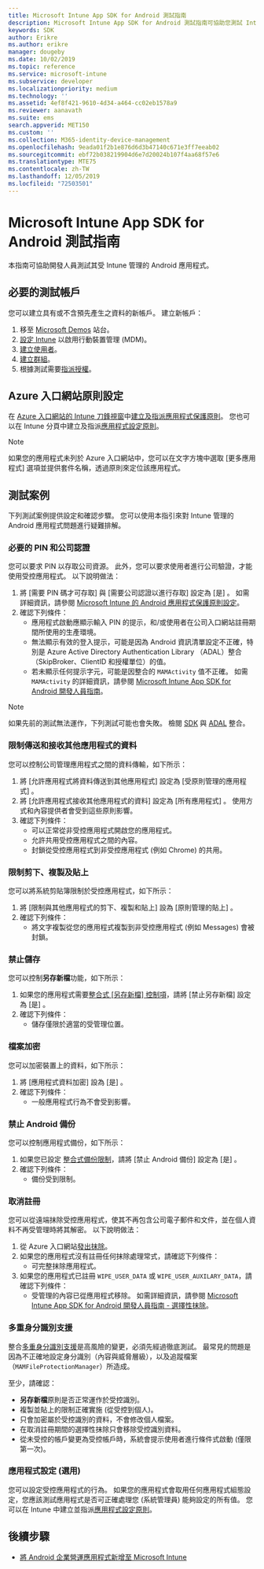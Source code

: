 ```yaml
---
title: Microsoft Intune App SDK for Android 測試指南
description: Microsoft Intune App SDK for Android 測試指南可協助您測試 Intune 管理的 Android 應用程式。
keywords: SDK
author: Erikre
ms.author: erikre
manager: dougeby
ms.date: 10/02/2019
ms.topic: reference
ms.service: microsoft-intune
ms.subservice: developer
ms.localizationpriority: medium
ms.technology: ''
ms.assetid: 4ef8f421-9610-4d34-a464-cc02eb1578a9
ms.reviewer: aanavath
ms.suite: ems
search.appverid: MET150
ms.custom: ''
ms.collection: M365-identity-device-management
ms.openlocfilehash: 9eada01f2b1e876d6d3b47140c671e3ff7eeab02
ms.sourcegitcommit: ebf72b038219904d6e7d20024b107f4aa68f57e6
ms.translationtype: MTE75
ms.contentlocale: zh-TW
ms.lasthandoff: 12/05/2019
ms.locfileid: "72503501"
---
```

# <a name="microsoft-intune-app-sdk-for-android-testing-guide"></a>Microsoft Intune App SDK for Android 測試指南

本指南可協助開發人員測試其受 Intune 管理的 Android 應用程式。  

## <a name="prerequisite-test-accounts"></a>必要的測試帳戶
您可以建立具有或不含預先產生之資料的新帳戶。 建立新帳戶：
1. 移至 [Microsoft Demos](https://demos.microsoft.com/environments/create/tenant) 站台。 
2. [設定 Intune](../fundamentals/setup-steps.md) 以啟用行動裝置管理 (MDM)。
3. [建立使用者](../fundamentals/users-add.md)。
4. [建立群組](../fundamentals/groups-add.md)。
5. 根據測試需要[指派授權](../fundamentals/licenses-assign.md)。


## <a name="azure-portal-policy-configuration"></a>Azure 入口網站原則設定
在 [Azure 入口網站的 Intune 刀鋒視窗](../apps/app-protection-policies.md)中[建立及指派應用程式保護原則](https://portal.azure.com/?feature.customportal=false#blade/Microsoft_Intune_Apps/MainMenu/14/selectedMenuItem/Overview)。 您也可以在 Intune 分頁中建立及指派[應用程式設定原則](../apps/app-configuration-policies-overview.md)。

> [!NOTE]
> 如果您的應用程式未列於 Azure 入口網站中，您可以在文字方塊中選取 [更多應用程式]  選項並提供套件名稱，透過原則來定位該應用程式。

## <a name="test-cases"></a>測試案例

下列測試案例提供設定和確認步驟。 您可以使用本指引來對 Intune 管理的 Android 應用程式問題進行疑難排解。

### <a name="required-pin-and-corporate-credentials"></a>必要的 PIN 和公司認證

您可以要求 PIN 以存取公司資源。 此外，您可以要求使用者進行公司驗證，才能使用受控應用程式。 以下說明做法：

1. 將 [需要 PIN 碼才可存取]  與 [需要公司認證以進行存取]  設定為 [是]  。 如需詳細資訊，請參閱 [Microsoft Intune 的 Android 應用程式保護原則設定](../apps/app-protection-policy-settings-android.md#access-requirements)。
2. 確認下列條件：
    - 應用程式啟動應顯示輸入 PIN 的提示，和/或使用者在公司入口網站註冊期間所使用的生產環境。
    - 無法顯示有效的登入提示，可能是因為 Android 資訊清單設定不正確，特別是 Azure Active Directory Authentication Library （ADAL）整合（SkipBroker、ClientID 和授權單位）的值。
    - 若未顯示任何提示字元，可能是因整合的 `MAMActivity` 值不正確。 如需 `MAMActivity` 的詳細資訊，請參閱 [Microsoft Intune App SDK for Android 開發人員指南](app-sdk-android.md)。

> [!NOTE] 
> 如果先前的測試無法運作，下列測試可能也會失敗。 檢閱 [SDK](app-sdk-android.md##sdk-integration) 與 [ADAL](app-sdk-android.md#configure-azure-active-directory-authentication-library-adal) 整合。

### <a name="restrict-transferring-and-receiving-data-with-other-apps"></a>限制傳送和接收其他應用程式的資料
您可以控制公司管理應用程式之間的資料傳輸，如下所示：

1. 將 [允許應用程式將資料傳送到其他應用程式]  設定為 [受原則管理的應用程式]  。
2. 將 [允許應用程式接收其他應用程式的資料]  設定為 [所有應用程式]  。 使用方式和內容提供者會受到這些原則影響。
3. 確認下列條件：
    - 可以正常從非受控應用程式開啟您的應用程式。
    - 允許共用受控應用程式之間的內容。
    - 封鎖從受控應用程式到非受控應用程式 (例如 Chrome) 的共用。

### <a name="restrict-cut-copy-and-paste"></a>限制剪下、複製及貼上
您可以將系統剪貼簿限制於受控應用程式，如下所示：

1. 將 [限制與其他應用程式的剪下、複製和貼上]  設為 [原則管理的貼上]  。
2. 確認下列條件：
    - 將文字複製從您的應用程式複製到非受控應用程式 (例如 Messages) 會被封鎖。

### <a name="prevent-save"></a>禁止儲存
您可以控制**另存新檔**功能，如下所示：

1. 如果您的應用程式需要[整合式 [另存新檔] 控制項](app-sdk-android.md#example-determine-if-saving-to-device-or-cloud-storage-is-permitted)，請將 [禁止另存新檔]  設定為 [是]  。
2. 確認下列條件：
    - 儲存僅限於適當的受管理位置。

### <a name="file-encryption"></a>檔案加密
您可以加密裝置上的資料，如下所示：

1. 將 [應用程式資料加密]  設為 [是]  。
2. 確認下列條件：
    - 一般應用程式行為不會受到影響。

### <a name="prevent-android-backups"></a>禁止 Android 備份
您可以控制應用程式備份，如下所示：

1. 如果您已設定 [整合式備份限制](app-sdk-android.md#protecting-backup-data)，請將 [禁止 Android 備份]  設定為 [是]  。
2. 確認下列條件：
    - 備份受到限制。

### <a name="unenrollment"></a>取消註冊
您可以從遠端抹除受控應用程式，使其不再包含公司電子郵件和文件，並在個人資料不再受管理時將其解密。 以下說明做法：

1. 從 Azure 入口網站[發出抹除](../apps/apps-selective-wipe.md)。
2. 如果您的應用程式沒有註冊任何抹除處理常式，請確認下列條件：
    - 可完整抹除應用程式。
3. 如果您的應用程式已註冊 `WIPE_USER_DATA` 或 `WIPE_USER_AUXILARY_DATA`，請確認下列條件：
    - 受管理的內容已從應用程式移除。 如需詳細資訊，請參閱 [Microsoft Intune App SDK for Android 開發人員指南 - 選擇性抹除](app-sdk-android.md#selective-wipe)。

### <a name="multi-identity-support"></a>多重身分識別支援
整合[多重身分識別支援](app-sdk-android.md#multi-identity-optional)是高風險的變更，必須先經過徹底測試。 最常見的問題是因為不正確地設定身分識別（內容與威脅層級），以及追蹤檔案（`MAMFileProtectionManager`）所造成。

至少，請確認：

- **另存新檔**原則是否正常運作於受控識別。
- 複製並貼上的限制正確實施 (從受控到個人)。
- 只會加密屬於受控識別的資料，不會修改個人檔案。
- 在取消註冊期間的選擇性抹除只會移除受控識別資料。
- 從未受控的帳戶變更為受控帳戶時，系統會提示使用者進行條件式啟動 (僅限第一次)。

### <a name="app-configuration-optional"></a>應用程式設定 (選用)
您可以設定受控應用程式的行為。 如果您的應用程式會取用任何應用程式組態設定，您應該測試應用程式是否可正確處理您 (系統管理員) 能夠設定的所有值。 您可以在 Intune 中建立並指派[應用程式設定原則](../apps/app-configuration-policies-overview.md)。

## <a name="next-steps"></a>後續步驟

- [將 Android 企業營運應用程式新增至 Microsoft Intune](../apps/lob-apps-android.md)
